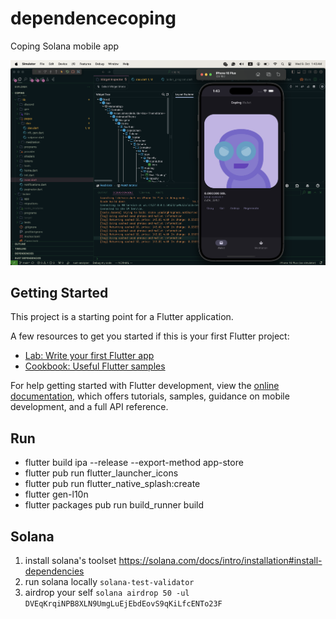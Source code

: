 # dependencecoping

Coping Solana mobile app

![Screenshot](Screenshot.png)


## Getting Started

This project is a starting point for a Flutter application.

A few resources to get you started if this is your first Flutter project:

- [Lab: Write your first Flutter app](https://docs.flutter.dev/get-started/codelab)
- [Cookbook: Useful Flutter samples](https://docs.flutter.dev/cookbook)

For help getting started with Flutter development, view the
[online documentation](https://docs.flutter.dev/), which offers tutorials,
samples, guidance on mobile development, and a full API reference.

## Run

- flutter build ipa --release --export-method app-store
- flutter pub run flutter_launcher_icons
- flutter pub run flutter_native_splash:create
- flutter gen-l10n
- flutter packages pub run build_runner build

## Solana

1. install solana's toolset https://solana.com/docs/intro/installation#install-dependencies
2. run solana locally `solana-test-validator`
3. airdrop your self `solana airdrop 50 -ul DVEqKrqiNPB8XLN9UmgLuEjEbdEovS9qKiLfcENTo23F`